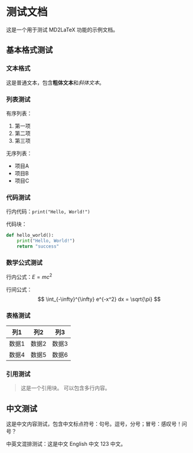 # 测试文档

这是一个用于测试 MD2LaTeX 功能的示例文档。

## 基本格式测试

### 文本格式

这是普通文本，包含**粗体文本**和*斜体文本*。

### 列表测试

有序列表：
1. 第一项
2. 第二项
3. 第三项

无序列表：
- 项目A
- 项目B
- 项目C

### 代码测试

行内代码：`print("Hello, World!")`

代码块：
```python
def hello_world():
    print("Hello, World!")
    return "success"
```

### 数学公式测试

行内公式：$E = mc^2$

行间公式：
$$
\int_{-\infty}^{\infty} e^{-x^2} dx = \sqrt{\pi}
$$

### 表格测试

| 列1 | 列2 | 列3 |
|-----|-----|-----|
| 数据1 | 数据2 | 数据3 |
| 数据4 | 数据5 | 数据6 |

### 引用测试

> 这是一个引用块。
> 可以包含多行内容。

## 中文测试

这是中文内容测试，包含中文标点符号：句号。逗号，分号；冒号：感叹号！问号？

中英文混排测试：这是中文 English 中文 123 中文。
